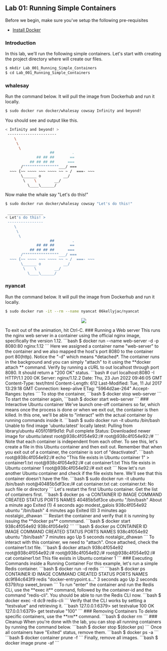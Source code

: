 ## Lab 01: Running Simple Containers


Before we begin, make sure you've setup the following pre-requisites

  - [Install Docker](../pages/01-Pre-requisites/labs-docker-pre-requisites/README.md)



### Introduction

In this lab, we'll run the following simple containers. Let's start with creating the project directory where will create our files.

```bash
$ mkdir Lab_001_Running_Simple_Containers 
$ cd Lab_001_Running_Simple_Containers 
```

### whalesay

Run the command below. It will pull the image from Dockerhub and run it locally.

```bash
$ sudo docker run docker/whalesay cowsay Infinity and beyond!
```

You should see and output like this.

```bash
< Infinity and beyond! >
 ----------------------
    \
     \
      \
                    ##        .
              ## ## ##       ==
           ## ## ## ##      ===
       /""""""""""""""""___/ ===
  ~~~ {~~ ~~~~ ~~~ ~~~~ ~~ ~ /  ===- ~~~
       \______ o          __/
        \    \        __/
          \____\______/
```

Now make the whale say "Let's do this!"

```bash
$ sudo docker run docker/whalesay cowsay "Let's do this!"
```
```bash
 ________________
< Let's do this! >
 ----------------
    \
     \
      \
                    ##        .
              ## ## ##       ==
           ## ## ## ##      ===
       /""""""""""""""""___/ ===
  ~~~ {~~ ~~~~ ~~~ ~~~~ ~~ ~ /  ===- ~~~
       \______ o          __/
        \    \        __/
          \____\______/ 
```
### nyancat 
Run the command below. It will pull the image from Dockerhub and run it locally.
```bash
$ sudo docker run -it --rm --name nyancat 06kellyjac/nyancat
```
<p align=center>
<img src="../Images/0619nyancat.png">
</p>
To exit out of the animation, hit Ctrl-C.
### Running a Web server
This runs the nginx web server in a container using the official nginx image, specifically the version 1.12.
```bash
$ docker run --name web-server -d -p 8080:80 nginx:1.12 
```
Here we assigned a container name "web-server" to the container and we also mapped the host's port 8080 to the container port 80(http).
Notice the "-d" which means *detached*. The container runs in the background and you can simply "attach" to it using the **docker attach <container-id></container-id>** command.
Verify by running a cURL to out localhost through port 8080. It should return a "200 OK" status.
```bash
# curl localhost:8080 -I
HTTP/1.1 200 OK
Server: nginx/1.12.2
Date: Thu, 23 Jun 2022 09:46:05 GMT
Content-Type: text/html
Content-Length: 612
Last-Modified: Tue, 11 Jul 2017 13:29:18 GMT
Connection: keep-alive
ETag: "5964d2ae-264"
Accept-Ranges: bytes 
```
To stop the container,
```bash
$ docker stop web-server 
```
To start the container again,
```bash
$ docker start web-server 
```
### Interactive Ubuntu container
We've launch one-off containers so far, which means once the process is done or when we exit out, the container is then killed. In this one, we'll be able to "interact" with the actual container by running commands inside it.
```bash
$ sudo docker run -it ubuntu /bin/bash
Unable to find image 'ubuntu:latest' locally
latest: Pulling from library/ubuntu
405f018f9d1d: Pull complete
Status: Downloaded newer image for ubuntu:latest
root@938c4f054e92:/#
root@938c4f054e92:/#
```
Note that each container is independent from each other. To see this, let's create a file in this Ubuntu container and then exit out. Remember that when you exit out of a container, the container is sort of "deactivated".
```bash
root@938c4f054e92:/# echo "This file exists in Ubuntu container 1" > container1.txt 
root@938c4f054e92:/# cat container1.txt
This file exists in Ubuntu container 1
root@938c4f054e92:/# exit
exit
```
Now let's run another Ubuntu container and check if the file exists here. We'll see that this container doesn't have the file.
```bash
$ sudo docker run -it ubuntu /bin/bash
root@40485b5df3ce:/# cat container.txt
cat: container.txt: No such file or directory 
```
Let's restart the first Ubuntu container. Get the list of containers first. 
```bash
$ docker ps -a
CONTAINER ID   IMAGE             COMMAND                  CREATED              STATUS                         PORTS     NAMES
40485b5df3ce   ubuntu            "/bin/bash"              About a minute ago   Exited (1) 4 seconds ago                 modest_galois
938c4f054e92   ubuntu            "/bin/bash"              4 minutes ago        Exited (0) 3 minutes ago                 nostalgic_dhawan
```
Restart the container and verify that it is running by issuing the **docker ps** commmand.
```bash
$ docker start 938c4f054e92
938c4f054e92 
```
```bash
$ docker ps
CONTAINER ID   IMAGE     COMMAND       CREATED         STATUS         PORTS     NAMES
938c4f054e92   ubuntu    "/bin/bash"   7 minutes ago   Up 5 seconds             nostalgic_dhawan 
```
To interact with this container, we need to "attach". Once attached, check the container1.txt file.
```bash
$ docker attach 938c4f054e92
root@938c4f054e92:/# 
root@938c4f054e92:/# 
root@938c4f054e92:/# cat container1.txt
This file exists in Ubuntu container 1
```
### Executing Commands inside a Running Container
For this example, let's run a simple Redis container.
```bash
$ docker run -d redis 
```
```bash
$ docker ps
CONTAINER ID   IMAGE     COMMAND                  CREATED         STATUS         PORTS      NAMES
dc9f84c643f9   redis     "docker-entrypoint.s…"   3 seconds ago   Up 2 seconds   6379/tcp   sweet_brown 
```
To run "enter" the container and run the Redis CLi, use the **exec it** command, followed by the container-id and the command "redis-cli". You should be able to run the Redis CLI now.
```bash
$ docker exec -it dc9 redis-cli 
```
Verify that the CLI works by setting a "testvalue" and retrieving it.
```bash
127.0.0.1:6379> set testvalue 100
OK
127.0.0.1:6379> get testvalue
"100" 
```
### Removing Containers
To delete specific containers, use the **rm** command.
```bash
$ docker rm <container-id>
```
### Cleanup 
When you're done with the lab, you can stop all running containers by running the command below.
```bash
$ docker stop $(docker ps) 
```
Once all containers have "Exited" status, remove them.
```bash
$ docker ps  -a 
```
```bash
$ docker container prune -f 
```
Finally, remove all images.
```bash
$ docker image prune -af 
```